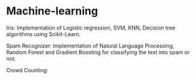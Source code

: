 # Machine-learning
Iris:
    Implementation of Logistic regression, SVM, KNN, Decision tree algorithms using Scikit-Learn.
    
 Spam Recognizer:
    Implementation of Natural Language Processing, Random Forest and Gradient Boosting for classifying the text into spam or not.
    
    
  Crowd Counting:
